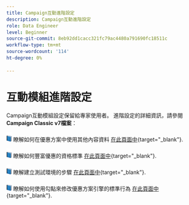 ```yaml
---
title: Campaign互動進階設定
description: Campaign互動進階設定
role: Data Engineer
level: Beginner
source-git-commit: 8eb92dd1cacc321fc79ac4480a791690fc18511c
workflow-type: tm+mt
source-wordcount: '114'
ht-degree: 0%

---
```


# 互動模組進階設定

Campaign互動模組設定保留給專家使用者。 進階設定的詳細資訊，請參閱 **Campaign Classic v7檔案**：

![](../assets/do-not-localize/book.png) 瞭解如何在優惠方案中使用其他內容資料 [在此頁面中](https://experienceleague.adobe.com/docs/campaign-classic/using/managing-offers/advanced-parameters/additional-data.html){target="_blank"}.

![](../assets/do-not-localize/book.png) 瞭解如何豐富優惠的資格標準 [在此頁面中](https://experienceleague.adobe.com/docs/campaign-classic/using/managing-offers/advanced-parameters/extension-example.html){target="_blank"}.

![](../assets/do-not-localize/book.png) 瞭解建立測試環境的步驟  [在此頁面中](https://experienceleague.adobe.com/docs/campaign-classic/using/managing-offers/advanced-parameters/creating-a-test-environment.html){target="_blank"}.

![](../assets/do-not-localize/book.png) 瞭解如何使用勾點來修改優惠方案引擎的標準行為 [在此頁面中](https://experienceleague.adobe.com/docs/campaign-classic/using/managing-offers/advanced-parameters/hooks.html){target="_blank"}.

